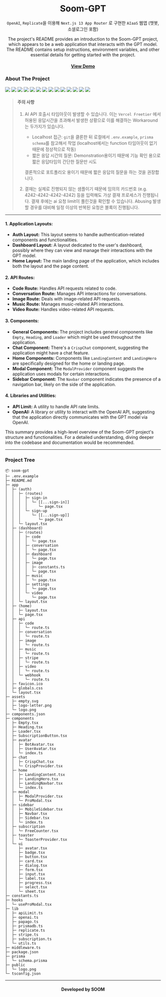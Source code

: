 <div align='center'> 
  <h1> Soom-GPT </h1>

`OpenAI`, `Replicate`을 이용해 `Next.js 13 App Router` 로 구현한 `AIaaS` 웹앱 (챗봇, 소셜로그인 포함)

  <p>
    The project's README provides an introduction to the Soom-GPT project, which appears to be a web application that interacts with the GPT model. The README contains setup instructions, environment variables, and other essential details for getting started with the project.
  </p>
</div>

<h4 align="center">
  <a href="https://gpt.soom.today">View Demo</a>
</h4>

### About The Project

<p>
  <img src="https://img.shields.io/badge/Replicate-000000?style=flat-square&logo=farfetch&logoColor=white"/>
  <img src="https://img.shields.io/badge/OpenAI-412991?style=flat-square&logo=openai&logoColor=white"/>
  <img src="https://img.shields.io/badge/Next.js-000000?style=flat-square&logo=Next%2Ejs&logoColor=white"/>
  <img src="https://img.shields.io/badge/Prisma-2D3748?style=flat-square&logo=prisma&logoColor=white"/>
  <img src="https://img.shields.io/badge/PlanetScale-000000?style=flat-square&logo=planetscale&logoColor=white"/>
  <img src="https://img.shields.io/badge/Zustand-4D2B1A?style=flat-square&logo=Ameba&logoColor=white"/>
  <img src="https://img.shields.io/badge/Papago-2DB400?style=flat-square&logo=bower&logoColor=white"/>
  <img src="https://img.shields.io/badge/React Hook Form-EC5990?style=flat-square&logo=reacthookform&logoColor=white"/>
  <img src="https://img.shields.io/badge/Radix UI-161618?style=flat-square&logo=radixui&logoColor=white"/>
  <img src="https://img.shields.io/badge/Axios-5A29E4?style=flat-square&logo=axios&logoColor=white"/>
  <img src="https://img.shields.io/badge/Tailwind CSS-06B6D4?style=flat-square&logo=tailwindcss&logoColor=white"/>
  <img src="https://img.shields.io/badge/TypeScript-3178C6?style=flat-square&logo=typescript&logoColor=white"/>
  <img src="https://img.shields.io/badge/pnpm-F69220?style=flat-square&logo=pnpm&logoColor=white"/>
  <img src="https://img.shields.io/badge/Vercel-000000?style=flat-square&logo=vercel&logoColor=white"/>
</p>

> #### 주의 사항
>
> 1. AI API 호출시 타임아웃이 발생할 수 있습니다. 이는 `Vercel Freetier` 에서 허용된 응답시간을 초과해서 발생한 상황으로 이를 해결하는 Workaround는 두가지가 있습니다.
>
>    - Localhost 접근: `git`을 클론한 뒤 로컬에서 `.env.example`, `prisma schema`를 참고해서 작업 (localhost에서는 function 타임아웃이 없기 때문에 정상적으로 작동)
>    - 짧은 응답 시간의 질문: Demonstration용이기 때문에 기능 확인 용으로 짧은 응답타임의 간단한 질문만 시도
>
>    결론적으로 포트폴리오 용이기 때문에 짧은 응답의 질문을 하는 것을 권장합니다.
>
> 2. 결재는 실제로 진행되지 않는 샘플이기 때문에 임의의 카드번호 (e.g. 4242-4242-4242-4242) 등을 입력해도 가상 결재 프로세스가 진행됩니다. 결재 후에는 ai 요청 limit이 풀린것을 확인할 수 있습니다. Abusing 발생 할 경우를 대비해 일정 이상의 반복된 요청은 블록이 진행됩니다.

---

#### 1. Application Layouts:

- **Auth Layout:** This layout seems to handle authentication-related components and functionalities.
- **Dashboard Layout:** A layout dedicated to the user's dashboard, possibly where they can view and manage their interactions with the GPT model.
- **Home Layout:** The main landing page of the application, which includes both the layout and the page content.

#### 2. API Routes:

- **Code Route:** Handles API requests related to code.
- **Conversation Route:** Manages API interactions for conversations.
- **Image Route:** Deals with image-related API requests.
- **Music Route:** Manages music-related API interactions.
- **Video Route:** Handles video-related API requests.

#### 3. Components:

- **General Components:** The project includes general components like `Empty`, `Heading`, and `Loader` which might be used throughout the application.
- **Chat Component:** There's a `CrispChat` component, suggesting the application might have a chat feature.
- **Home Components:** Components like `LandingContent` and `LandingHero` are specifically designed for the home or landing page.
- **Modal Component:** The `ModalProvider` component suggests the application uses modals for certain interactions.
- **Sidebar Component:** The `Navbar` component indicates the presence of a navigation bar, likely on the side of the application.

#### 4. Libraries and Utilities:

- **API Limit:** A utility to handle API rate limits.
- **OpenAI:** A library or utility to interact with the OpenAI API, suggesting that the application directly communicates with the GPT model via OpenAI.

This summary provides a high-level overview of the Soom-GPT project's structure and functionalities. For a detailed understanding, diving deeper into the codebase and documentation would be recommended.

---

### Project Tree

```
📦 soom-gpt
├─ .env.example
├─ README.md
├─ app
│  ├─ (auth)
│  │  ├─ (routes)
│  │  │  ├─ sign-in
│  │  │  │  └─ [[...sign-in]]
│  │  │  │     └─ page.tsx
│  │  │  └─ sign-up
│  │  │     └─ [[...sign-up]]
│  │  │        └─ page.tsx
│  │  └─ layout.tsx
│  ├─ (dashboard)
│  │  ├─ (routes)
│  │  │  ├─ code
│  │  │  │  └─ page.tsx
│  │  │  ├─ conversation
│  │  │  │  └─ page.tsx
│  │  │  ├─ dashboard
│  │  │  │  └─ page.tsx
│  │  │  ├─ image
│  │  │  │  ├─ constants.ts
│  │  │  │  └─ page.tsx
│  │  │  ├─ music
│  │  │  │  └─ page.tsx
│  │  │  ├─ settings
│  │  │  │  └─ page.tsx
│  │  │  └─ video
│  │  │     └─ page.tsx
│  │  └─ layout.tsx
│  ├─ (home)
│  │  ├─ layout.tsx
│  │  └─ page.tsx
│  ├─ api
│  │  ├─ code
│  │  │  └─ route.ts
│  │  ├─ conversation
│  │  │  └─ route.ts
│  │  ├─ image
│  │  │  └─ route.ts
│  │  ├─ music
│  │  │  └─ route.ts
│  │  ├─ stripe
│  │  │  └─ route.ts
│  │  ├─ video
│  │  │  └─ route.ts
│  │  └─ webhook
│  │     └─ route.ts
│  ├─ favicon.ico
│  ├─ globals.css
│  └─ layout.tsx
├─ assets
│  ├─ empty.svg
│  ├─ logo-letter.png
│  └─ logo.png
├─ components.json
├─ components
│  ├─ Empty.tsx
│  ├─ Heading.tsx
│  ├─ Loader.tsx
│  ├─ SubscriptionButton.tsx
│  ├─ avatar
│  │  ├─ BotAvatar.tsx
│  │  ├─ UserAvatar.tsx
│  │  └─ index.ts
│  ├─ chat
│  │  ├─ CrispChat.tsx
│  │  └─ CrispProvider.tsx
│  ├─ home
│  │  ├─ LandingContent.tsx
│  │  ├─ LandingHero.tsx
│  │  ├─ LandingNavbar.tsx
│  │  └─ index.ts
│  ├─ modal
│  │  ├─ ModalProvider.tsx
│  │  └─ ProModal.tsx
│  ├─ sidebar
│  │  ├─ MobileSidebar.tsx
│  │  ├─ Navbar.tsx
│  │  ├─ Sidebar.tsx
│  │  └─ index.ts
│  ├─ subscription
│  │  └─ FreeCounter.tsx
│  ├─ toaster
│  │  └─ ToasterProvider.tsx
│  └─ ui
│     ├─ avatar.tsx
│     ├─ badge.tsx
│     ├─ button.tsx
│     ├─ card.tsx
│     ├─ dialog.tsx
│     ├─ form.tsx
│     ├─ input.tsx
│     ├─ label.tsx
│     ├─ progress.tsx
│     ├─ select.tsx
│     └─ sheet.tsx
├─ constants.ts
├─ hooks
│  └─ useProModal.tsx
├─ lib
│  ├─ apiLimit.ts
│  ├─ openai.ts
│  ├─ papago.ts
│  ├─ prismadb.ts
│  ├─ replicate.ts
│  ├─ stripe.ts
│  ├─ subscription.ts
│  └─ utils.ts
├─ middleware.ts
├─ package.json
├─ prisma
│  └─ schema.prisma
├─ public
│  └─ logo.png
└─ tsconfig.json
```

---

<h4 align="center">
  Developed by SOOM
</h4>
